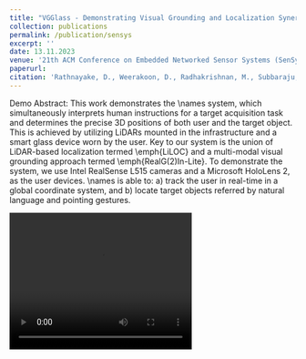 ```yaml
---
title: "VGGlass - Demonstrating Visual Grounding and Localization Synergy with a LiDAR-enabled Smart-Glass"
collection: publications
permalink: /publication/sensys
excerpt: ''
date: 13.11.2023
venue: '21th ACM Conference on Embedded Networked Sensor Systems (SenSys 2023)'
paperurl: 
citation: 'Rathnayake, D., Weerakoon, D., Radhakrishnan, M., Subbaraju, V., Hwang, I. and Misra, A., 2023, November. VGGlass - Demonstrating Visual Grounding and Localization Synergy with a LiDAR-enabled Smart-Glass. In 21th ACM Conference on Embedded Networked Sensor Systems (SenSys 2023) [In Press]'
---
```

Demo Abstract: This work demonstrates the \names system, which simultaneously interprets human instructions for a target acquisition task and determines the precise 3D positions of both user and the target object. This is achieved by utilizing LiDARs mounted in the infrastructure and a smart glass device worn by the user. Key to our system is the union of LiDAR-based localization termed \emph{LiLOC} and a multi-modal visual grounding approach termed \emph{RealG(2)In-Lite}. To demonstrate the system, we use Intel RealSense L515 cameras and a Microsoft HoloLens 2, as the user devices. \names is able to: a) track the user in real-time in a global coordinate system, and b) locate target objects referred by natural language and pointing gestures.

<video width="320" height="240" controls>
  <source src="https://dulangaweerakoon.com/images/VGGlass_Demo.mp4" type="video/mp4">
  Your browser does not support the video tag.
</video>

<!-- Recommended citation: Weerakoon, D., Subbaraju, V., Tran, T. and Misra, A., 2022. Cosm2ic: Optimizing real-time multi-modal instruction comprehension. IEEE Robotics and Automation Letters, 7(4), pp.10697-10704. -->
